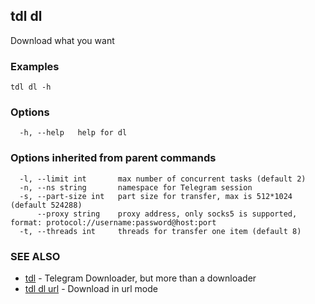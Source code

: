 ## tdl dl

Download what you want

### Examples

```
tdl dl -h
```

### Options

```
  -h, --help   help for dl
```

### Options inherited from parent commands

```
  -l, --limit int       max number of concurrent tasks (default 2)
  -n, --ns string       namespace for Telegram session
  -s, --part-size int   part size for transfer, max is 512*1024 (default 524288)
      --proxy string    proxy address, only socks5 is supported, format: protocol://username:password@host:port
  -t, --threads int     threads for transfer one item (default 8)
```

### SEE ALSO

* [tdl](tdl.md)	 - Telegram Downloader, but more than a downloader
* [tdl dl url](tdl_dl_url.md)	 - Download in url mode

